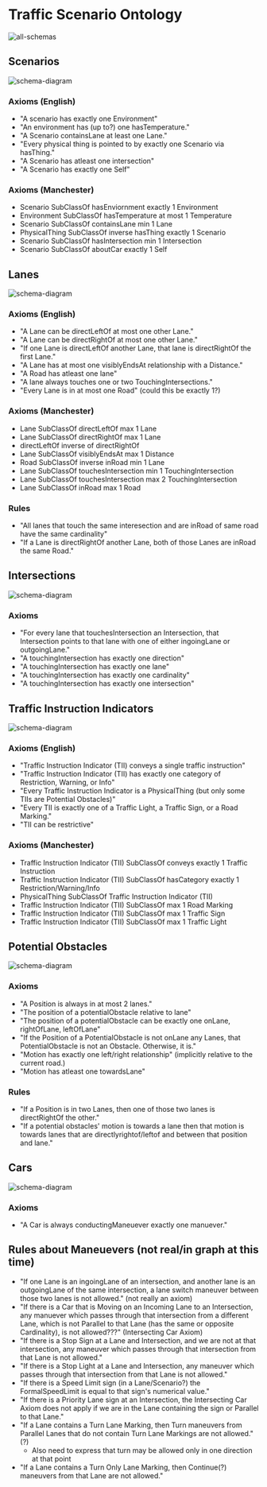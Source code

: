 # Traffic Scenario Ontology
![all-schemas](schema-diagrams/all-together.png)

## Scenarios
![schema-diagram](schema-diagrams/Scenario.png)

### Axioms (English)
* "A scenario has exactly one Environment"
* "An environment has (up to?) one hasTemperature."
* "A Scenario containsLane at least one Lane."
* "Every physical thing is pointed to by exactly one Scenario via hasThing."
* "A Scenario has atleast one intersection"
* "A Scenario has exactly one Self"

### Axioms (Manchester)
* Scenario SubClassOf hasEnviornment exactly 1 Environment
* Environment SubClassOf hasTemperature at most 1 Temperature
* Scenario SubClassOf containsLane min 1 Lane
* PhysicalThing SubClassOf inverse hasThing exactly 1 Scenario
* Scenario SubClassOf hasIntersection min 1 Intersection
* Scenario SubClassOf aboutCar exactly 1 Self

## Lanes
![schema-diagram](schema-diagrams/Lane.png)

### Axioms (English)
* "A Lane can be directLeftOf at most one other Lane."
* "A Lane can be directRightOf at most one other Lane."
* "If one Lane is directLeftOf another Lane, that lane is directRightOf the first Lane."
* "A Lane has at most one visiblyEndsAt relationship with a Distance."
* "A Road has atleast one lane"
* "A lane always touches one or two TouchingIntersections."
* "Every Lane is in at most one Road"  (could this be exactly 1?)

### Axioms (Manchester)
* Lane SubClassOf directLeftOf max 1 Lane
* Lane SubClassOf directRightOf max 1 Lane 
* directLeftOf inverse of directRightOf
* Lane SubClassOf visiblyEndsAt max 1 Distance 
* Road SubClassOf inverse inRoad min 1 Lane 
* Lane SubClassOf touchesIntersection min 1 TouchingIntersection
* Lane SubClassOf touchesIntersection max 2 TouchingIntersection
* Lane SubClassOf inRoad max 1 Road

### Rules
* "All lanes that touch the same interesection and are inRoad of same road have the same cardinality"
* "If a Lane is directRightOf another Lane, both of those Lanes are inRoad the same Road."



## Intersections
![schema-diagram](schema-diagrams/Intersection.png)

### Axioms
* "For every lane that touchesIntersection an Intersection, that Intersection points to that lane with one of either ingoingLane or outgoingLane." 
* "A touchingIntersection has exactly one direction"
* "A touchingIntersection has exactly one lane"
* "A touchingIntersection has exactly one cardinality"
* "A touchingIntersection has exactly one intersection"

## Traffic Instruction Indicators
![schema-diagram](schema-diagrams/TrafficInstructionIndicator.png)

### Axioms (English)
* "Traffic Instruction Indicator (TII) conveys a single traffic instruction"
* "Traffic Instruction Indicator (TII) has exactly one category of Restriction, Warning, or Info"
* "Every Traffic Instruction Indicator is a PhysicalThing (but only some TIIs are Potential Obstacles)"
* "Every TII is exactly one of a Traffic Light, a Traffic Sign, or a Road Marking."
* "TII can be restrictive" 

### Axioms (Manchester)
* Traffic Instruction Indicator (TII) SubClassOf conveys exactly 1 Traffic Instruction
* Traffic Instruction Indicator (TII) SubClassOf hasCategory exactly 1 Restriction/Warning/Info
* PhysicalThing SubClassOf Traffic Instruction Indicator (TII)
* Traffic Instruction Indicator (TII) SubClassOf max 1 Road Marking
* Traffic Instruction Indicator (TII) SubClassOf max 1 Traffic Sign
* Traffic Instruction Indicator (TII) SubClassOf max 1 Traffic Light

## Potential Obstacles
![schema-diagram](schema-diagrams/PotentialObstacle.png)

### Axioms
* "A Position is always in at most 2 lanes."
* "The position of a potentialObstacle relative to lane"
* "The position of a potentialObstacle can be exactly one onLane, rightOfLane, leftOfLane"
* "If the Position of a PotentialObstacle is not onLane any Lanes, that PotentialObstacle is not an Obstacle. Otherwise, it is."
* "Motion has exactly one left/right relationship" (implicitly relative to the current road.)
* "Motion has atleast one towardsLane"  

### Rules 
* "If a Position is in two Lanes, then one of those two lanes is directRightOf the other."
* "If a potential obstacles' motion is towards a lane then that motion is towards lanes that are directlyrightof/leftof and between that position and lane."

## Cars
![schema-diagram](schema-diagrams/Car.png)

### Axioms
* "A Car is always conductingManeuever exactly one manuever."



## Rules about Maneuevers (not real/in graph at this time)
* "If one Lane is an ingoingLane of an intersection, and another lane is an outgoingLane of the same intersection, a lane switch maneuver between those two lanes is not allowed." (not really an axiom)
* "If there is a Car that is Moving on an Incoming Lane to an Intersection, any manuever which passes through that intersection from a different Lane, which is not Parallel to that Lane (has the same or opposite Cardinality), is not allowed???" (Intersecting Car Axiom)
* "If there is a Stop Sign at a Lane and Intersection, and we are not at that intersection, any maneuver which passes through that intersection from that Lane is not allowed."
* "If there is a Stop Light at a Lane and Intersection, any maneuver which passes through that intersection from that Lane is not allowed."
* "If there is a Speed Limit sign (in a Lane/Scenario?) the FormalSpeedLimit is equal to that sign's numerical value."
* "If there is a Priority Lane sign at an Intersection, the Intersecting Car Axiom does not apply if we are in the Lane containing the sign or Parallel to that Lane."
* "If a Lane contains a Turn Lane Marking, then Turn maneuvers from Parallel Lanes that do not contain Turn Lane Markings are not allowed." (?)
  * Also need to express that turn may be allowed only in one direction at that point
* "If a Lane contains a Turn Only Lane Marking, then Continue(?) maneuvers from that Lane are not allowed."
